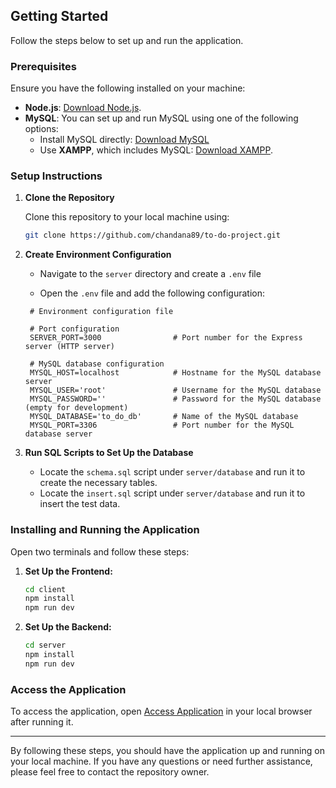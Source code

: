 ## Getting Started

Follow the steps below to set up and run the application.

### Prerequisites

Ensure you have the following installed on your machine:

- **Node.js**: [Download Node.js](https://nodejs.org/).
- **MySQL**: You can set up and run MySQL using one of the following options:
  - Install MySQL directly: [Download MySQL](https://dev.mysql.com/downloads/mysql/)
  - Use **XAMPP**, which includes MySQL: [Download XAMPP](https://www.apachefriends.org/index.html).

### Setup Instructions

1. **Clone the Repository**

   Clone this repository to your local machine using:

   ```bash
   git clone https://github.com/chandana89/to-do-project.git
   ```

2. **Create Environment Configuration**

   - Navigate to the `server` directory and create a `.env` file

   - Open the `.env` file and add the following configuration:

   ```plaintext
    # Environment configuration file

    # Port configuration
    SERVER_PORT=3000                # Port number for the Express server (HTTP server)

    # MySQL database configuration
    MYSQL_HOST=localhost            # Hostname for the MySQL database server
    MYSQL_USER='root'               # Username for the MySQL database
    MYSQL_PASSWORD=''               # Password for the MySQL database (empty for development)
    MYSQL_DATABASE='to_do_db'       # Name of the MySQL database
    MYSQL_PORT=3306                 # Port number for the MySQL database server
   ```

3. **Run SQL Scripts to Set Up the Database**

   - Locate the `schema.sql` script under `server/database` and run it to create the necessary tables.
   - Locate the `insert.sql` script under `server/database` and run it to insert the test data.

### Installing and Running the Application

Open two terminals and follow these steps:

1. **Set Up the Frontend:**

   ```bash
   cd client
   npm install
   npm run dev
   ```

2. **Set Up the Backend:**
   ```bash
   cd server
   npm install
   npm run dev
   ```
   
### Access the Application

To access the application, open [Access Application](http://localhost:5173/) in your local browser after running it.

---

By following these steps, you should have the application up and running on your local machine. If you have any questions or need further assistance, please feel free to contact the repository owner.
